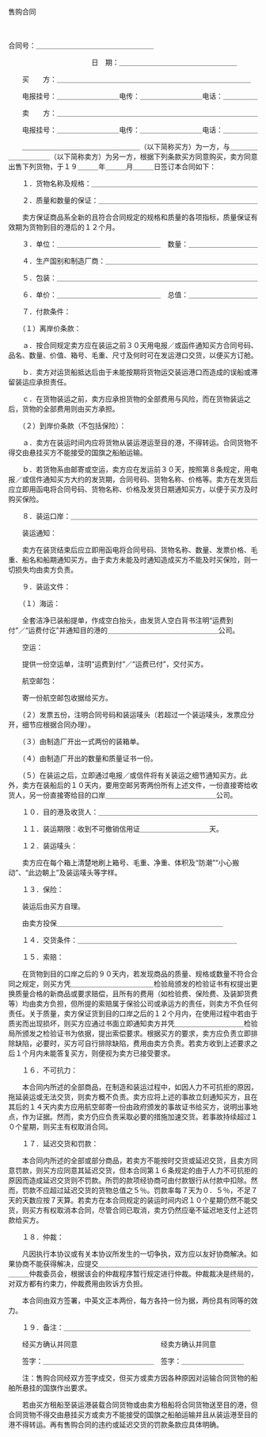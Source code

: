 



售购合同



 

　　　　　　　　　　　　


 合同号：＿＿＿＿＿＿＿＿＿＿＿＿＿＿＿＿＿
 
　　　　　　　　　　　　日　期：＿＿＿＿＿＿＿＿＿＿＿＿＿＿＿＿＿



　　买　　方：＿＿＿＿＿＿＿＿＿＿＿＿＿＿＿＿＿＿＿＿＿＿＿＿＿＿＿＿

　　电报挂号：＿＿＿＿＿＿＿＿＿电传：＿＿＿＿＿＿＿＿＿电话：＿＿＿＿＿

　　卖　　方：＿＿＿＿＿＿＿＿＿＿＿＿＿＿＿＿＿＿＿＿＿＿＿＿＿＿＿＿＿

　　电报挂号：＿＿＿＿＿＿＿＿＿电传：＿＿＿＿＿＿＿＿＿电话：＿＿＿＿＿

　　＿＿＿＿＿＿＿＿＿＿＿＿＿＿＿＿＿（以下简称买方）为一方，与＿＿＿＿＿＿＿＿＿＿（以下简称卖方）为另一方，根据下列条款买方同意购买，卖方同意出售下列货物，于１９＿＿＿年＿＿＿月＿＿＿日签订本合同如下：

　　１．货物名称及规格：＿＿＿＿＿＿＿＿＿＿＿＿＿＿＿＿＿＿＿＿＿＿＿＿

　　２．质量和数量的保证：＿＿＿＿＿＿＿＿＿＿＿＿＿＿＿＿＿＿＿＿＿＿＿

　　卖方保证商品系全新的且符合合同规定的规格和质量的各项指标，质量保证有效期为货物到目的港后的１２个月。

　　３．单位：＿＿＿＿＿＿＿＿＿＿＿＿＿＿＿　数量：＿＿＿＿＿＿＿＿＿＿

　　４．生产国别和制造厂商：＿＿＿＿＿＿＿＿＿＿＿＿＿＿＿＿＿＿＿＿＿＿

　　５．包装：＿＿＿＿＿＿＿＿＿＿＿＿＿＿＿＿＿＿＿＿＿＿＿＿＿＿＿＿＿

　　６．单价：＿＿＿＿＿＿＿＿＿＿＿＿＿＿＿　总值：＿＿＿＿＿＿＿＿＿＿

　　７．付款条件：

　　（１）离岸价条款：

　　ａ．按合同规定卖方应在装运之前３０天用电报／或函件通知买方合同号码、品名、数量、价值、箱号、毛重、尺寸及何时可在发运港口交货，以便买方订舱。

　　ｂ．卖方对运货船抵达后由于未能按期将货物运交装运港口而造成的误船或滞留装运应承担责任。

　　ｃ．在货物装运之前，卖方应承担货物的全部费用与风险，而在货物装运之后，货物的全部费用则由买方承担。

　　（２）到岸价条款（不包括保险）：

　　ａ．卖方在装运时间内应将货物从装运港运至目的港，不得转运。合同货物不得交由悬挂买方不能接受的国旗之船舶运输。

　　ｂ．若货物系由邮寄或空运，卖方应在发运前３０天，按照第８条规定，用电报／或信件通知买方大约的发货期，合同号码、货物名称、价格等。卖方在发货后应立即用函电将合同号码、货物名称、价格及发货日期通知买方，以便于买方及时购买保险。

　　８．装运口岸：＿＿＿＿＿＿＿＿＿＿＿＿＿＿＿＿＿＿＿＿＿＿＿＿＿＿＿

　　装运通知：

　　卖方在装货结束后应立即用函电将合同号码、货物名称、数量、发票价格、毛重、船名和船期通知买方。由于卖方未能及时通知造成买方不能及时买保险，则一切损失均由卖方负责。

　　９．装运文件：

　　（１）海运：

　　全套洁净已装船提单，作成空白抬头，由发货人空白背书注明“运费到付”／“运费付讫”并通知目的港的＿＿＿＿＿＿＿＿＿＿＿＿＿＿＿＿公司。

　　空运：

　　提供一份空运单，注明“运费到付”／“运费已付”，交付买方。

　　航空邮包：

　　寄一份航空邮包收据给买方。

　　（２）发票五份，注明合同号码和装运唛头（若超过一个装运唛头，发票应分开，细节应根据合同办理）。

　　（３）由制造厂开出一式两份的装箱单。

　　（４）由制造厂开出的数量和质量证书一份。

　　（５）在装运之后，立即通过电报／或信件将有关装运之细节通知买方。此外，卖方在装船后的１０天内，要用空邮另寄两份所有上述文件，一份直接寄给收货人，另一份直接寄给目的口岸＿＿＿＿＿＿＿＿＿＿＿＿＿＿＿＿公司。

　　１０．目的港及收货人：＿＿＿＿＿＿＿＿＿＿＿＿＿＿＿＿＿＿＿＿＿＿＿

　　１１．装运期限：收到不可撤销信用证＿＿＿＿＿＿＿＿＿＿天。

　　１２．装运唛头：

　　卖方应在每个箱上清楚地刷上箱号、毛重、净重、体积及“防潮”“小心搬动”、“此边朝上”及装运唛头等字样。

　　１３．保险：

　　装运后由买方自理。

　　由卖方投保＿＿＿＿＿＿＿＿＿＿＿＿＿＿＿＿＿＿＿＿＿＿＿＿

　　１４．交货条件：＿＿＿＿＿＿＿＿＿＿＿＿＿＿＿＿＿＿＿＿＿＿＿

　　１５．索赔：

　　在货物到目的口岸之后的９０天内，若发现商品的质量、规格或数量不符合合同之规定，则买方凭＿＿＿＿＿＿＿＿＿＿＿＿检验局颁发的检验证书有权提出更换质量合格的新商品或要求赔偿，且所有的费用（如检验费、保险费、及装卸货费等）均由卖方负担，但所提的索赔属于保验公司或承运方的责任，则卖方不负任何责任。关于质量，卖方保证货到目的口岸之后的１２个月内，在使用过程中若由于质劣而出现损坏，则买方应通过书面立即通知卖方并凭＿＿＿＿＿＿＿＿＿＿检验局所颁发之检验证书为依据，提出索偿要求。根据买方的要求，卖方应负责立即排除缺陷，必要时，买方可自行排除缺陷，费用由卖方负责。若卖方收到上述要求之后１个月内未能答复买方，则便视为卖方已接受要求。

　　１６．不可抗力：

　　本合同内所述的全部商品，在制造和装运过程中，如因人力不可抗拒的原因，拖延装运或无法交货，则卖方概不负责。卖方应将上述的事故立刻通知买方，且在其后的１４天内卖方应用航空邮寄一份由政府颁发的事故证书给买方，说明出事地点，作为证据。然而，卖方仍应负责采取必要的措施加速交货。若事故持续超过１０个星期，则买主有权取消合同。

　　１７．延迟交货和罚款：

　　本合同内所述的全部或部分商品，若卖方不能按时交货或延迟交货，且卖方同意罚款，则买方应同意其延迟交货，但本合同第１６条规定的由于人力不可抗拒的原因而造成延迟交货则不罚款。所罚的款项经协商可由付款银行从付款中扣除。然而，罚款不应超过延迟交货的货物总值之５％。罚款率每７天为０．５％，不足７天的天数应按７天算。若卖方在本合同规定的装运时间内迟１０个星期仍然不能交货，则买方有权取消本合同，尽管合同已取消，卖方仍然应毫不延迟地支付上述罚款给买方。

　　１８．仲裁：

　　凡因执行本协议或有关本协议所发生的一切争执，双方应以友好协商解决。如果协商不能获得解决，应提交＿＿＿＿＿＿＿＿＿＿＿＿＿＿＿＿＿＿＿＿＿＿＿＿＿＿仲裁委员会，根据该会的仲裁程序暂行规定进行仲裁。仲裁裁决是终局的，对双方都有约束力，仲裁费用由败诉方负担。

　　本合同由双方签署，中英文正本两份，每方各持一份为据，两份具有同等的效力。

　　１９．备注：＿＿＿＿＿＿＿＿＿＿＿＿＿＿＿＿＿＿＿＿＿＿＿＿＿＿＿

　　经买方确认并同意　　　　　　　　　　　　经卖方确认并同意

　　签字：＿＿＿＿＿＿＿＿＿＿＿＿＿＿＿＿　签字：＿＿＿＿＿＿＿＿＿　

　　注：售购合同经双方签字成交，但买方或卖方因各种原因对运输合同货物的船舶所悬挂的国旗作出要求。

　　若由买方租船至装运港装载合同货物或由卖方租船将合同货物送至目的港，但合同货物不得交由悬挂买方或卖方不能接受的国旗之船舶运输并且从装运港至目的港不得转运。再有售购合同的违约或延迟交货的罚款条款应具体明确。